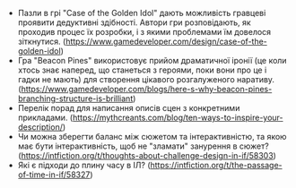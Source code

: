 - Пазли в грі "Case of the Golden Idol" дають можливість гравцеві проявити дедуктивні здібності. Автори гри розповідають, як проходив процес їх розробки, і з якими проблемами їм довелося зіткнутися. (https://www.gamedeveloper.com/design/case-of-the-golden-idol)
- Гра "Beacon Pines" використовує прийом драматичної іронії (це коли хтось знає наперед, що станеться з героями, поки вони про це і гадки не мають) для створення цікавого розгалуженого наративу. (https://www.gamedeveloper.com/blogs/here-s-why-beacon-pines-branching-structure-is-brilliant)
- Перелік порад для написання описів сцен з конкретними прикладами. (https://mythcreants.com/blog/ten-ways-to-inspire-your-description/)
- Чи можна зберегти баланс між сюжетом та інтерактивністю, та якою має бути інтерактивність, щоб не "зламати" занурення в сюжет?(https://intfiction.org/t/thoughts-about-challenge-design-in-if/58303)
- Які є підходи до плину часу в ІЛ? (https://intfiction.org/t/the-passage-of-time-in-if/58327)